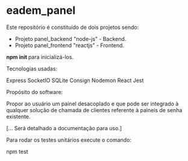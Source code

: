 # eadem_panel

Este repositório é constituído de dois projetos sendo:
* Projeto panel_backend "node-js" - Backend.
* Projeto panel_frontend "reactjs" - Frontend.

<b> npm init </b> para inicializá-los.

Tecnologias usadas:

Express
SocketIO
SQLite
Consign
Nodemon
React
Jest

Propósito do software:

Propor ao usuário um painel desacoplado e que pode ser integrado à qualquer solução de chamada 
de clientes referente à paineis de senha existente.

[... Será detalhado a documentação para uso.]


Para rodar os testes unitários execute o comando:

npm test

